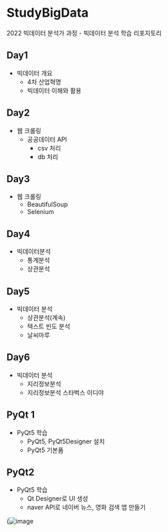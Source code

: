 # StudyBigData
2022 빅데이터 분석가 과정 - 빅데이터 분석 학습 리포지토리

## Day1
- 빅데이터 개요
  - 4차 산업혁명
  - 빅데이터 이해와 활용

## Day2
- 웹 크롤링
  - 공공데이터 API
    - csv 처리
    - db 처리
  
## Day3
- 웹 크롤링
  - BeautifulSoup
  - Selenium

## Day4
- 빅데이터분석
  - 통계분석
  - 상관분석

## Day5
  - 빅데이터 분석
    - 상관분석(계속)
    - 텍스트 빈도 분석
    - 날씨마루

## Day6
  - 빅데이터 분석
    - 지리정보분석
    - 지리정보분석 스타벅스 이디야 

## PyQt 1
  - PyQt5 학습
    - PyQt5, PyQt5Designer 설치
    - PyQt5 기본폼
  
## PyQt2
  - PyQt5 학습
    - Qt Designer로 UI 생성
    - naver API로 네이버 뉴스, 영화 검색 앱 만들기
    
(![image](https://user-images.githubusercontent.com/108312143/185274000-bdc05f2d-79d5-4ab9-a812-0132f7f8c1a9.png)

